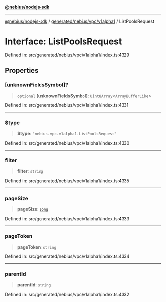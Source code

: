 [**@nebius/nodejs-sdk**](../../../../../README.md)

---

[@nebius/nodejs-sdk](../../../../../README.md) / [generated/nebius/vpc/v1alpha1](../README.md) / ListPoolsRequest

# Interface: ListPoolsRequest

Defined in: src/generated/nebius/vpc/v1alpha1/index.ts:4329

## Properties

### \[unknownFieldsSymbol\]?

> `optional` **\[unknownFieldsSymbol\]**: `Uint8Array`\<`ArrayBufferLike`\>

Defined in: src/generated/nebius/vpc/v1alpha1/index.ts:4331

---

### $type

> **$type**: `"nebius.vpc.v1alpha1.ListPoolsRequest"`

Defined in: src/generated/nebius/vpc/v1alpha1/index.ts:4330

---

### filter

> **filter**: `string`

Defined in: src/generated/nebius/vpc/v1alpha1/index.ts:4335

---

### pageSize

> **pageSize**: [`Long`](../../../../../runtime/protos/core/classes/Long.md)

Defined in: src/generated/nebius/vpc/v1alpha1/index.ts:4333

---

### pageToken

> **pageToken**: `string`

Defined in: src/generated/nebius/vpc/v1alpha1/index.ts:4334

---

### parentId

> **parentId**: `string`

Defined in: src/generated/nebius/vpc/v1alpha1/index.ts:4332
